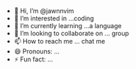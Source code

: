 - 👋 Hi, I’m @jawnnvim
- 👀 I’m interested in ...coding
- 🌱 I’m currently learning ...a language
- 💞️ I’m looking to collaborate on ... group
- 📫 How to reach me ... chat me
- 😄 Pronouns: ...
- ⚡ Fun fact: ...

<!---
jawnnvim/jawnnvim is a ✨ special ✨ repository because its `README.md` (this file) appears on your GitHub profile.
You can click the Preview link to take a look at your changes.
--->

